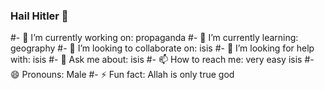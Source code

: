 ### Hail Hitler 👋



#- 🔭 I’m currently working on: propaganda
#- 🌱 I’m currently learning: geography
#- 👯 I’m looking to collaborate on: isis
#- 🤔 I’m looking for help with: isis
#- 💬 Ask me about: isis
#- 📫 How to reach me: very easy isis
#- 😄 Pronouns: Male
#- ⚡ Fun fact: Allah is only true god
